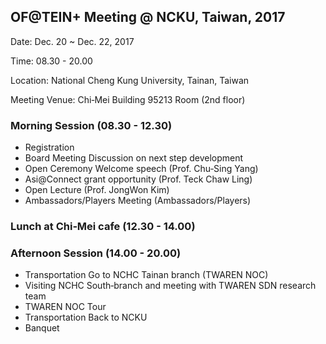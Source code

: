 ## OF@TEIN+ Meeting @ NCKU, Taiwan, 2017

Date: Dec. 20 ~ Dec. 22, 2017

Time: 08.30 - 20.00

Location: National Cheng Kung University, Tainan, Taiwan

Meeting Venue: Chi‐Mei Building 95213 Room (2nd floor)

### Morning Session (08.30 - 12.30)
- Registration
- Board Meeting Discussion on next step development
- Open Ceremony Welcome speech (Prof. Chu‐Sing Yang)
- Asi@Connect grant opportunity (Prof. Teck Chaw Ling)
- Open Lecture (Prof. JongWon Kim)
- Ambassadors/Players Meeting (Ambassadors/Players)

### Lunch at Chi‐Mei cafe (12.30 - 14.00)

### Afternoon Session (14.00 - 20.00)
- Transportation Go to NCHC Tainan branch (TWAREN NOC)
- Visiting NCHC South‐branch and meeting with TWAREN SDN research team 
- TWAREN NOC Tour
- Transportation Back to NCKU
- Banquet